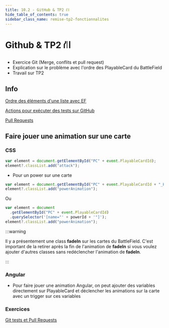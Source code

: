 ```yaml
---
title: 10.2 - GitHub & TP2 ⛙
hide_table_of_contents: true
sidebar_class_name: remise-tp2-fonctionnalites
---
```


# Github & TP2 ⛙

- Exercice Git (Merge, conflits et pull request)
- Explication sur le problème avec l'ordre des PlayableCard du BattleField
- Travail sur TP2

## Info

[Ordre des éléments d'une liste avec EF](/info/DataOrder)

[Actions pour exécuter des tests sur GitHub](/info/ActionsTestGitHub)

[Pull Requests](/info/PullRequests)

## Faire jouer une animation sur une carte

### CSS

```ts
var element = document.getElementById("PC" + event.PlayableCardId);
element?.classList.add("attack");
```

- Pour un power sur une carte

```ts
var element = document.getElementById("PC" + event.PlayableCardId + "_Heal");
element?.classList.add("powerAnimation");
```

Ou

```ts
var element = document
  .getElementById("PC" + event.PlayableCardId)
  .querySelector('[name="' + powerId + '"]');
element?.classList.add("powerAnimation");
```

:::warning

Il y a présentement une class **fadeIn** sur les cartes du BattleField. C'est important de la retirer après la fin de l'animation de **fadeIn** si vous voulez ajouter d'autres classes sans redéclencher l'animation de **fadeIn**.

:::

### Angular

- Pour faire jouer une animation Angular, on peut ajouter des variables directement sur PlayableCard et déclencher les animations sur la carte avec un trigger sur ces variables

### Exercices

[Git tests et Pull Requests](/exercices/GitTestsEtPRs)
